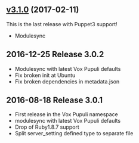 ## [v3.1.0](https://github.com/voxpupuli/puppet-minecraft/tree/v3.1.0) (2017-02-11)

This is the last release with Puppet3 support!
* Modulesync

## 2016-12-25 Release 3.0.2

* Modulesync with latest Vox Pupuli defaults
* Fix broken init at Ubuntu
* Fix broken dependencies in metadata.json

## 2016-08-18 Release 3.0.1

* First release in the Vox Pupuli namespace
* modulesync with latest Vox Pupuli defaults
* Drop of Ruby1.8.7 support
* Split server_setting defined type to separate file
